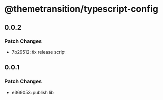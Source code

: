 # @themetransition/typescript-config

## 0.0.2

### Patch Changes

- 7b29512: fix release script

## 0.0.1

### Patch Changes

- e369053: publish lib
